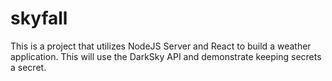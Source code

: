 # skyfall
This is a project that utilizes NodeJS Server and React to build a weather application. This will use the DarkSky API and demonstrate keeping secrets a secret.
